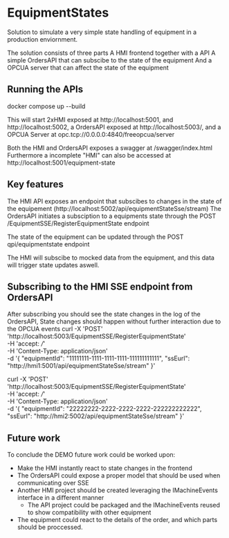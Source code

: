 # EquipmentStates

Solution to simulate a very simple state handling of equipment in a production enviornment. 

The solution consists of three parts
A HMI frontend together with a API 
A simple OrdersAPI that can subscibe to the state of the equipment
And a OPCUA server that can affect the state of the equipment

## Running the APIs
docker compose up --build

This will start 
2xHMI exposed at http://localhost:5001, and http://localhost:5002,
a OrdersAPI exposed at http://localhost:5003/,
and a OPCUA Server at opc.tcp://0.0.0.0:4840/freeopcua/server

Both the HMI and OrdersAPI exposes a swagger at /swagger/index.html
Furthermore a incomplete "HMI" can also be accessed at http://localhost:5001/equipment-state

## Key features
The HMI API exposes an endpoint that subscibes to changes in the state of the equipement (http://localhost:5002/api/equipmentStateSse/stream)
The OrdersAPI initiates a subsciption to a equipments state through the POST /EquipmentSSE/RegisterEquipmentState endpoint 

The state of the equipment can be updated through the POST qpi/equipmentstate endpoint

The HMI will subscibe to mocked data from the equipment, and this data will trigger state updates aswell. 


## Subscribing to the HMI SSE endpoint from OrdersAPI
After subscribing you should see the state changes in the log of the OrdersAPI, State changes should happen without further interaction due to the OPCUA events
curl -X 'POST' \
  'http://localhost:5003/EquipmentSSE/RegisterEquipmentState' \
  -H 'accept: */*' \
  -H 'Content-Type: application/json' \
  -d '{
  "equipmentId": "11111111-1111-1111-1111-111111111111",
  "ssEurl": "http://hmi1:5001/api/equipmentStateSse/stream"
}'

curl -X 'POST' \
  'http://localhost:5003/EquipmentSSE/RegisterEquipmentState' \
  -H 'accept: */*' \
  -H 'Content-Type: application/json' \
  -d '{
  "equipmentId": "22222222-2222-2222-2222-222222222222",
  "ssEurl": "http://hmi2:5002/api/equipmentStateSse/stream"
}'

## Future work
To conclude the DEMO future work could be worked upon:
- Make the HMI instantly react to state changes in the frontend
- The OrdersAPI could expose a proper model that should be used when communicating over SSE
- Another HMI project should be created leveraging the IMachineEvents interface in a different manner
   - The API project could be packaged and the IMachineEvents reused to show compatibility with other equipment
- The equipment could react to the details of the order, and which parts should be proccessed.
